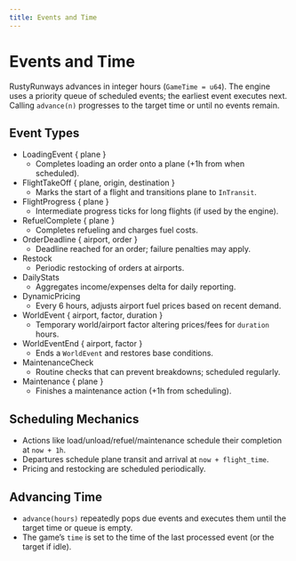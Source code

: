 ```yaml
---
title: Events and Time
---
```


# Events and Time

RustyRunways advances in integer hours (`GameTime = u64`). The engine uses a priority queue of scheduled events; the earliest event executes next. Calling `advance(n)` progresses to the target time or until no events remain.

## Event Types

- LoadingEvent { plane }
  - Completes loading an order onto a plane (+1h from when scheduled).
- FlightTakeOff { plane, origin, destination }
  - Marks the start of a flight and transitions plane to `InTransit`.
- FlightProgress { plane }
  - Intermediate progress ticks for long flights (if used by the engine).
- RefuelComplete { plane }
  - Completes refueling and charges fuel costs.
- OrderDeadline { airport, order }
  - Deadline reached for an order; failure penalties may apply.
- Restock
  - Periodic restocking of orders at airports.
- DailyStats
  - Aggregates income/expenses delta for daily reporting.
- DynamicPricing
  - Every 6 hours, adjusts airport fuel prices based on recent demand.
- WorldEvent { airport, factor, duration }
  - Temporary world/airport factor altering prices/fees for `duration` hours.
- WorldEventEnd { airport, factor }
  - Ends a `WorldEvent` and restores base conditions.
- MaintenanceCheck
  - Routine checks that can prevent breakdowns; scheduled regularly.
- Maintenance { plane }
  - Finishes a maintenance action (+1h from scheduling).

## Scheduling Mechanics

- Actions like load/unload/refuel/maintenance schedule their completion at `now + 1h`.
- Departures schedule plane transit and arrival at `now + flight_time`.
- Pricing and restocking are scheduled periodically.

## Advancing Time

- `advance(hours)` repeatedly pops due events and executes them until the target time or queue is empty.
- The game’s `time` is set to the time of the last processed event (or the target if idle).

